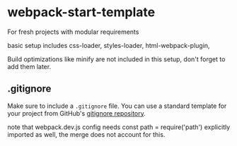 # webpack-start-template

For fresh projects with modular requirements

basic setup includes css-loader, styles-loader, html-webpack-plugin, 

Build optimizations like minify are not included in this setup, don't forget to add them later.

## .gitignore

Make sure to include a `.gitignore` file. You can use a standard template for your project from GitHub's [gitignore repository](https://github.com/github/gitignore).

note that webpack.dev.js config needs const path = require('path') explicitly imported as well, the merge does not account for this.